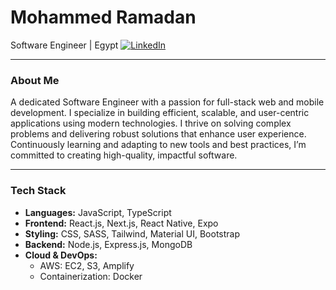# Mohammed Ramadan
Software Engineer | Egypt
[![LinkedIn](https://img.shields.io/badge/LinkedIn-Connect-blue)](https://www.linkedin.com/in/mohammed-ramadan-1374771b7)

---

### About Me

A dedicated Software Engineer with a passion for full-stack web and mobile development. I specialize in building efficient, scalable, and user-centric applications using modern technologies. I thrive on solving complex problems and delivering robust solutions that enhance user experience. Continuously learning and adapting to new tools and best practices, I’m committed to creating high-quality, impactful software.

---

### Tech Stack

- **Languages:** JavaScript, TypeScript
- **Frontend:** React.js, Next.js, React Native, Expo
- **Styling:** CSS, SASS, Tailwind, Material UI, Bootstrap
- **Backend:** Node.js, Express.js, MongoDB
- **Cloud & DevOps:**
  - AWS: EC2, S3, Amplify
  - Containerization: Docker
